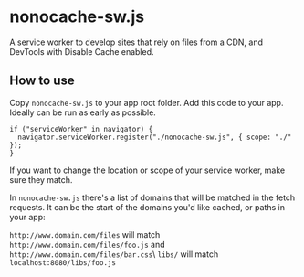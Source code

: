 # nonocache-sw.js

A service worker to develop sites that rely on files from a CDN, and DevTools with Disable Cache enabled.

## How to use

Copy `nonocache-sw.js` to your app root folder. Add this code to your app. Ideally can be run as early as possible.

```
if ("serviceWorker" in navigator) {
  navigator.serviceWorker.register("./nonocache-sw.js", { scope: "./" });
}
```

If you want to change the location or scope of your service worker, make sure they match.

In `nonocache-sw.js` there's a list of domains that will be matched in the fetch requests. It can be the start of the domains you'd like cached, or paths in your app:

`http://www.domain.com/files` will match `http://www.domain.com/files/foo.js` and `http://www.domain.com/files/bar.css`\ 
`libs/` will match `localhost:8080/libs/foo.js`
